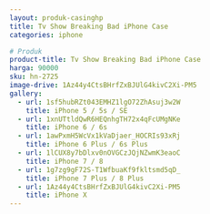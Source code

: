 ```yaml
---
layout: produk-casinghp
title: Tv Show Breaking Bad iPhone Case
categories: iphone

# Produk
product-title: Tv Show Breaking Bad iPhone Case
harga: 90000
sku: hn-2725
image-drive: 1Az44y4CtsBHrfZxBJUlG4kivC2Xi-PM5
gallery:
  - url: 1sf5hubRZt043EMHZ1lgO72ZhAsuj3w2W
    title: iPhone 5 / 5s / SE
  - url: 1xnUTtldQwR6HEQnhgTH72x4qFcUMgNKe
    title: iPhone 6 / 6s
  - url: 1awPxmH5WcVx1kVaDjaer_HOCRIs93xRj
    title: iPhone 6 Plus / 6s Plus
  - url: 1lCUX8y7bDlxv0nOVGCzJQjNZwmK3eaoC
    title: iPhone 7 / 8
  - url: 1g7zg9gF72S-T1WfbuaKf9fkltsmd5qD_
    title: iPhone 7 Plus / 8 Plus
  - url: 1Az44y4CtsBHrfZxBJUlG4kivC2Xi-PM5
    title: iPhone X
---
```

